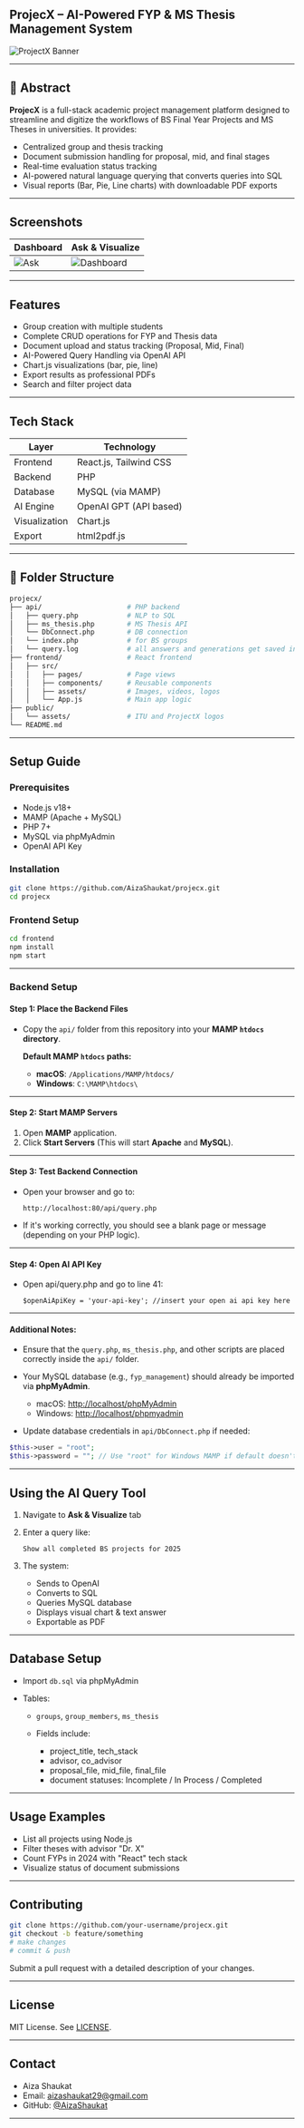 ## ProjecX – AI-Powered FYP & MS Thesis Management System

![ProjectX Banner](./frontend/public/assets/projecX.png)

---

## 📄 Abstract

**ProjecX** is a full-stack academic project management platform designed to streamline and digitize the workflows of BS Final Year Projects and MS Theses in universities. It provides:

* Centralized group and thesis tracking
* Document submission handling for proposal, mid, and final stages
* Real-time evaluation status tracking
* AI-powered natural language querying that converts queries into SQL
* Visual reports (Bar, Pie, Line charts) with downloadable PDF exports

---

## Screenshots

| Dashboard                               | Ask & Visualize                               |
| --------------------------------------- | --------------------------------------------- |
| ![Ask](./frontend/src/assets/dashboard.png) | ![Dashboard](./frontend/src/assets/askAndVisualise.png) |

---

## Features

* Group creation with multiple students
* Complete CRUD operations for FYP and Thesis data
* Document upload and status tracking (Proposal, Mid, Final)
* AI-Powered Query Handling via OpenAI API
* Chart.js visualizations (bar, pie, line)
* Export results as professional PDFs
* Search and filter project data

---

## Tech Stack

| Layer         | Technology             |
| ------------- | ---------------------- |
| Frontend      | React.js, Tailwind CSS |
| Backend       | PHP                    |
| Database      | MySQL (via MAMP)       |
| AI Engine     | OpenAI GPT (API based) |
| Visualization | Chart.js               |
| Export        | html2pdf.js            |

---

## 📁 Folder Structure

```bash
projecx/
├── api/                     # PHP backend
│   ├── query.php            # NLP to SQL
│   ├── ms_thesis.php        # MS Thesis API
│   └── DbConnect.php        # DB connection
│   └── index.php            # for BS groups
│   └── query.log            # all answers and generations get saved in this file
├── frontend/                # React frontend
│   ├── src/
│   │   ├── pages/           # Page views
│   │   ├── components/      # Reusable components
│   │   ├── assets/          # Images, videos, logos
│   │   └── App.js           # Main app logic
├── public/
│   └── assets/              # ITU and ProjectX logos
└── README.md
```

---

## Setup Guide

### Prerequisites

* Node.js v18+
* MAMP (Apache + MySQL)
* PHP 7+
* MySQL via phpMyAdmin
* OpenAI API Key

### Installation

```bash
git clone https://github.com/AizaShaukat/projecx.git
cd projecx
```

### Frontend Setup

```bash
cd frontend
npm install
npm start
```


---

### Backend Setup

#### Step 1: Place the Backend Files

* Copy the `api/` folder from this repository into your **MAMP `htdocs` directory**.

  **Default MAMP `htdocs` paths:**

  * **macOS**:
    `/Applications/MAMP/htdocs/`
  * **Windows**:
    `C:\MAMP\htdocs\`

---

#### Step 2: Start MAMP Servers

1. Open **MAMP** application.
2. Click **Start Servers** (This will start **Apache** and **MySQL**).

---

#### Step 3: Test Backend Connection

* Open your browser and go to:

  ```
  http://localhost:80/api/query.php
  ```

* If it's working correctly, you should see a blank page or message (depending on your PHP logic).

---

#### Step 4: Open AI API Key

* Open api/query.php and go to line 41:

  ```
  $openAiApiKey = 'your-api-key'; //insert your open ai api key here
  
  ```



---

#### Additional Notes:

* Ensure that the `query.php`, `ms_thesis.php`, and other scripts are placed correctly inside the `api/` folder.
* Your MySQL database (e.g., `fyp_management`) should already be imported via **phpMyAdmin**.

  * macOS: [http://localhost/phpMyAdmin](http://localhost/phpMyAdmin)
  * Windows: [http://localhost/phpmyadmin](http://localhost/phpmyadmin)
* Update database credentials in `api/DbConnect.php` if needed:

```php
$this->user = "root";
$this->password = ""; // Use "root" for Windows MAMP if default doesn't work
```

---



## Using the AI Query Tool

1. Navigate to **Ask & Visualize** tab
2. Enter a query like:

   ```
   Show all completed BS projects for 2025
   ```
3. The system:

   * Sends to OpenAI
   * Converts to SQL
   * Queries MySQL database
   * Displays visual chart & text answer
   * Exportable as PDF

---

## Database Setup

* Import `db.sql` via phpMyAdmin
* Tables:

  * `groups`, `group_members`, `ms_thesis`
  * Fields include:

    * project\_title, tech\_stack
    * advisor, co\_advisor
    * proposal\_file, mid\_file, final\_file
    * document statuses: Incomplete / In Process / Completed

---

## Usage Examples

* List all projects using Node.js
* Filter theses with advisor "Dr. X"
* Count FYPs in 2024 with "React" tech stack
* Visualize status of document submissions

---


## Contributing

```bash
git clone https://github.com/your-username/projecx.git
git checkout -b feature/something
# make changes
# commit & push
```

Submit a pull request with a detailed description of your changes.

---

## License

MIT License. See [LICENSE](./LICENSE).

---

## Contact

* Aiza Shaukat
* Email: [aizashaukat29@gmail.com](mailto:aizashaukat29@gmail.com)
* GitHub: [@AizaShaukat](https://github.com/AizaShaukat)

---
